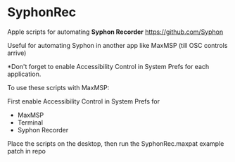 # SyphonRec
Apple scripts for automating <b>Syphon Recorder</b> https://github.com/Syphon

Useful for automating Syphon in another app like MaxMSP (till OSC controls arrive)

*Don't forget to enable Accessibility Control in System Prefs for each application.

To use these scripts with MaxMSP:

First enable Accessibility Control in System Prefs for
  - MaxMSP
  - Terminal
  - Syphon Recorder
  
Place the scripts on the desktop, then run the SyphonRec.maxpat example patch in repo
